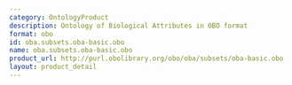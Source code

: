 ```yaml
---
category: OntologyProduct
description: Ontology of Biological Attributes in OBO format
format: obo
id: oba.subsets.oba-basic.obo
name: oba.subsets.oba-basic.obo
product_url: http://purl.obolibrary.org/obo/oba/subsets/oba-basic.obo
layout: product_detail
---
```

